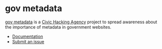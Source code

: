 # gov metadata

[gov metadata](https://gov-metadata.civichackingagency.org) is a [Civic Hacking Agency](https://gov-metadata.civichacking.org) project to spread awareness about the importance of metadata in government websites.

* [Documentation](https://gov-metadata.civichackingagency.org/docs)
* [Submit an issue](https://github.com/civichackingagency/gov-metadata/issues/new)